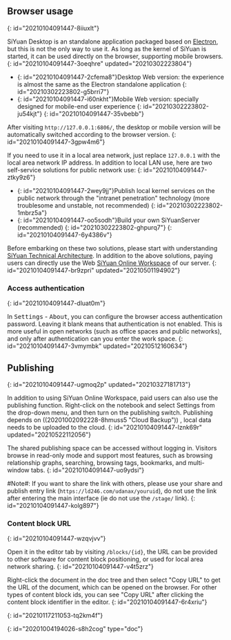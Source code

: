 ## Browser usage
{: id="20210104091447-8iiuxlt"}

SiYuan Desktop is an standalone application packaged based on [Electron](https://www.electronjs.org), but this is not the only way to use it. As long as the kernel of SiYuan is started, it can be used directly on the browser, supporting mobile browsers.
{: id="20210104091447-3oeqhre" updated="20210302223804"}

* {: id="20210104091447-2cfema8"}Desktop Web version: the experience is almost the same as the Electron standalone application
  {: id="20210302223802-g5brri7"}
* {: id="20210104091447-i60nkht"}Mobile Web version: specially designed for mobile-end user experience
  {: id="20210302223802-ju54kjt"}
{: id="20210104091447-35vbebb"}

After visiting `http://127.0.0.1:6806/`, the desktop or mobile version will be automatically switched according to the browser version.
{: id="20210104091447-3gpw4m6"}

If you need to use it in a local area network, just replace `127.0.0.1` with the local area network IP address. In addition to local LAN use, here are two self-service solutions for public network use:
{: id="20210104091447-ztky9z6"}

* {: id="20210104091447-2wey9jj"}Publish local kernel services on the public network through the "intranet penetration" technology (more troublesome and unstable, not recommended)
  {: id="20210302223802-1mbrz5a"}
* {: id="20210104091447-oo5sodh"}Build your own SiYuanServer (recommended)
  {: id="20210302223802-ghpurq7"}
{: id="20210104091447-6y4386v"}

Before embarking on these two solutions, please start with understanding [SiYuan Technical Architecture](https://ld246.com/article/1619868273581#%E6%8A%80%E6%9C%AF%E6%9E%B6%E6%9E%84). In addition to the above solutions, paying users can directly use the Web [SiYuan Online Workspace](https://ld246.com/xanadu/) of our server.
{: id="20210104091447-br9zpri" updated="20210501194902"}

### Access authentication
{: id="20210104091447-dluat0m"}

In <kbd>Settings</kbd> - <kbd>About</kbd>, you can configure the browser access authentication password. Leaving it blank means that authentication is not enabled. This is more useful in open networks (such as office spaces and public networks), and only after authentication can you enter the work space.
{: id="20210104091447-3vmymbk" updated="20210512160634"}

## Publishing
{: id="20210104091447-ugmoq2p" updated="20210327181713"}

In addition to using SiYuan Online Workspace, paid users can also use the publishing function. Right-click on the notebook and select Settings from the drop-down menu, and then turn on the publishing switch. Publishing depends on ((20201002092228-8hmuss5 "Cloud Backup")) , local data needs to be uploaded to the cloud.
{: id="20210104091447-lznk69r" updated="20210522112056"}

The shared publishing space can be accessed without logging in. Visitors browse in read-only mode and support most features, such as browsing relationship graphs, searching, browsing tags, bookmarks, and multi-window tabs.
{: id="20210104091447-uo9ydsi"}

#Note#: If you want to share the link with others, please use your share and publish entry link (`https://ld246.com/udanax/youruid`), do not use the link after entering the main interface (ie do not use the `/stage/` link).
{: id="20210104091447-kolg897"}

### Content block URL
{: id="20210104091447-wzqvjvv"}

Open it in the editor tab by visiting `/blocks/{id}`, the URL can be provided to other software for content block positioning, or used for local area network sharing.
{: id="20210104091447-v4t5zrz"}

Right-click the document in the doc tree and then select "Copy URL" to get the URL of the document, which can be opened on the browser. For other types of content block ids, you can see "Copy URL" after clicking the content block identifier in the editor.
{: id="20210104091447-6r4xriu"}

{: id="20210117211053-tq2km4f"}


{: id="20201004194026-s8h2cog" type="doc"}

